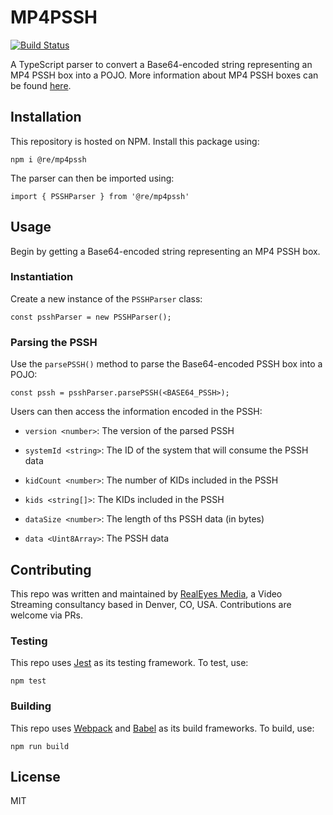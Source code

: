 # MP4PSSH

[![Build Status](https://travis-ci.org/realeyes-media/mp4pssh.svg?branch=master)](https://travis-ci.org/realeyes-media/mp4pssh)

A TypeScript parser to convert a Base64-encoded string representing an MP4 PSSH box into a POJO. More information about MP4 PSSH boxes can be found [here](https://w3c.github.io/encrypted-media/format-registry/initdata/cenc.html#common-system).

## Installation

This repository is hosted on NPM. Install this package using:

`npm i @re/mp4pssh`

The parser can then be imported using:

`import { PSSHParser } from '@re/mp4pssh'`

## Usage

Begin by getting a Base64-encoded string representing an MP4 PSSH box.

### Instantiation

Create a new instance of the `PSSHParser` class:

`const psshParser = new PSSHParser();`

### Parsing the PSSH

Use the `parsePSSH()` method to parse the Base64-encoded PSSH box into a POJO:

`const pssh = psshParser.parsePSSH(<BASE64_PSSH>);`

Users can then access the information encoded in the PSSH:

-   `version <number>`: The version of the parsed PSSH

-   `systemId <string>`: The ID of the system that will consume the PSSH data

-   `kidCount <number>`: The number of KIDs included in the PSSH

-   `kids <string[]>`: The KIDs included in the PSSH

-   `dataSize <number>`: The length of ths PSSH data (in bytes)

-   `data <Uint8Array>`: The PSSH data

## Contributing

This repo was written and maintained by [RealEyes Media](http://realeyes.com), a Video Streaming consultancy based in Denver, CO, USA. Contributions are welcome via PRs.

### Testing

This repo uses [Jest](https://github.com/facebook/jest) as its testing framework. To test, use:

`npm test`

### Building

This repo uses [Webpack](https://github.com/webpack/webpack) and [Babel](https://github.com/babel/babel) as its build frameworks. To build, use:

`npm run build`

## License

MIT
